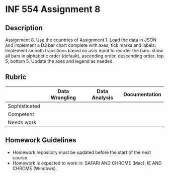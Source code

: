 # INF 554 Assignment 8

## Description 
Assignment 8. Use the countries of Assignment 1. Load the data in JSON and implement a D3 bar chart complete with axes, tick marks and labels. Implement smooth transitions based on user input to reorder the bars: show all bars in alphabetic order (default), ascending order, descending order, top 5, bottom 5. Update the axes and legend as needed.

## Rubric

| 	            | Data Wrangling	| Data Analysis	| Documentation |
| ------------- | --------------- | ------------- | ------------- |
| Sophisticated	|  |  |  |
| Competent	    |  |  |  |
| Needs work	  |  |  |  |


## Homework Guidelines
- Homework repository must be updated before the start of the next course. 
- Homework is expected to work in: SAFARI AND CHROME (Mac), IE AND CHROME (Windows).
